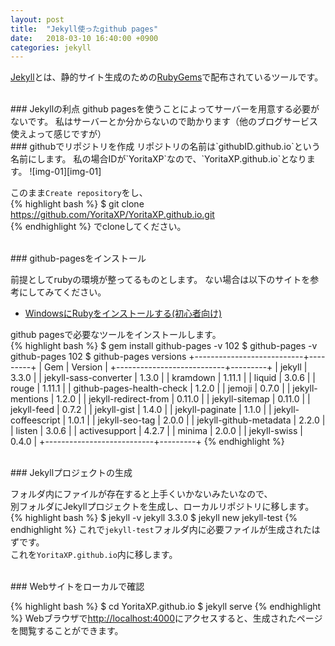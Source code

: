 ```yaml
---
layout: post
title:  "Jekyll使ったgithub pages"
date:   2018-03-10 16:40:00 +0900
categories: jekyll
---
```

[Jekyll][Jekyll]とは、静的サイト生成のための[RubyGems][RubyGems]で配布されているツールです。

<br>
### Jekyllの利点
github pagesを使うことによってサーバーを用意する必要がないです。  
私はサーバーとか分からないので助かります（他のブログサービス使えよって感じですが）  

<br>
### githubでリポジトリを作成
リポジトリの名前は`githubID.github.io`という名前にします。
私の場合IDが`YoritaXP`なので、`YoritaXP.github.io`となります。
![img-01][img-01]

このまま`Create repository`をし、  
{% highlight bash %}
$ git clone https://github.com/YoritaXP/YoritaXP.github.io.git  
{% endhighlight %}
でcloneしてください。  

<br>
### github-pagesをインストール

前提としてrubyの環境が整ってるものとします。
ない場合は以下のサイトを参考にしてみてください。
- [WindowsにRubyをインストールする(初心者向け)][lnk-01]

github pagesで必要なツールをインストールします。  
{% highlight bash %}
$ gem install github-pages -v 102
$ github-pages -v
github-pages 102
$ github-pages versions
+---------------------------+---------+
| Gem                       | Version |
+---------------------------+---------+
| jekyll                    | 3.3.0   |
| jekyll-sass-converter     | 1.3.0   |
| kramdown                  | 1.11.1  |
| liquid                    | 3.0.6   |
| rouge                     | 1.11.1  |
| github-pages-health-check | 1.2.0   |
| jemoji                    | 0.7.0   |
| jekyll-mentions           | 1.2.0   |
| jekyll-redirect-from      | 0.11.0  |
| jekyll-sitemap            | 0.11.0  |
| jekyll-feed               | 0.7.2   |
| jekyll-gist               | 1.4.0   |
| jekyll-paginate           | 1.1.0   |
| jekyll-coffeescript       | 1.0.1   |
| jekyll-seo-tag            | 2.0.0   |
| jekyll-github-metadata    | 2.2.0   |
| listen                    | 3.0.6   |
| activesupport             | 4.2.7   |
| minima                    | 2.0.0   |
| jekyll-swiss              | 0.4.0   |
+---------------------------+---------+
{% endhighlight %}

<br>
### Jekyllプロジェクトの生成

フォルダ内にファイルが存在すると上手くいかないみたいなので、  
別フォルダにJekyllプロジェクトを生成し、ローカルリポジトリに移します。  
{% highlight bash %}
$ jekyll -v
jekyll 3.3.0
$ jekyll new jekyll-test
{% endhighlight %}
これで`jekyll-test`フォルダ内に必要ファイルが生成されたはずです。  
これを`YoritaXP.github.io`内に移します。  

<br>
### Webサイトをローカルで確認

{% highlight bash %}
$ cd YoritaXP.github.io
$ jekyll serve
{% endhighlight %}
Webブラウザで[http://localhost:4000](http://localhost:4000)にアクセスすると、生成されたページを閲覧することができます。  

[Jekyll]: https://jekyllrb.com/
[RubyGems]: https://rubygems.org/
[lnk-01]: https://qiita.com/shimoju/items/41035b213ad0ac3a979e


[img-01]: {{site.baseurl}}/images/2018/03/github-pages-new-repository.png